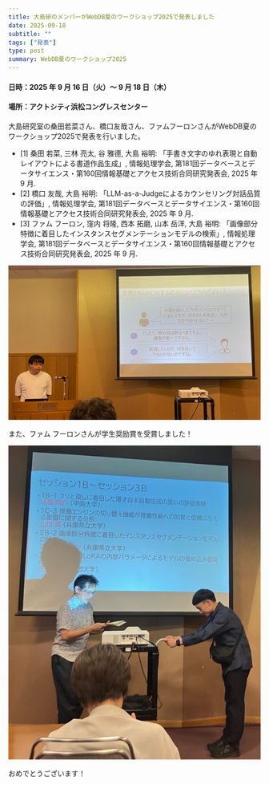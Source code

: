 ```yaml
---
title: 大島研のメンバーがWebDB夏のワークショップ2025で発表しました
date: 2025-09-18
subtitle: ""
tags: ["発表"]
type: post
summary: WebDB夏のワークショップ2025
---
```


#### 日時：2025 年 9 月 16 日（火）～ 9 月 18 日（木）

#### 場所：アクトシティ浜松コングレスセンター

大島研究室の桑田若菜さん、橋口友哉さん、ファムフーロンさんがWebDB夏のワークショップ2025で発表を行いました。

- [1] 桑田 若菜, 三林 亮太, 谷 雅德, 大島 裕明: 「手書き文字のゆれ表現と自動レイアウトによる書道作品生成」, 情報処理学会, 第181回データベースとデータサイエンス・第160回情報基礎とアクセス技術合同研究発表会, 2025 年 9 月.
- [2] 橋口 友哉, 大島 裕明: 「LLM-as-a-Judgeによるカウンセリング対話品質の評価」, 情報処理学会, 第181回データベースとデータサイエンス・第160回情報基礎とアクセス技術合同研究発表会, 2025 年 9 月.
- [3] ファム フーロン, 窪内 将隆, 西本 拓磨, 山本 岳洋, 大島 裕明: 「画像部分特徴に着目したインスタンスセグメンテーションモデルの検索」, 情報処理学会, 第181回データベースとデータサイエンス・第160回情報基礎とアクセス技術合同研究発表会, 2025 年 9 月.

![](presen_hashiguchi.jpg)

<!-- - [2] ファム フーロン, 山本 岳洋, 窪内 将隆, 西本 拓磨, 大島 裕明: 「性能予測およびランキング学習を用いた画像インスタンスセグメンテーションモデル検索」, 日本データベース学会, 第 16 回データ工学と情報マネジメントに関するフォーラム (DEIM Forum 2025), 2025 年 3 月.
- [3] 芦澤 亜里紗, 川崎 優子, 大島 裕明: 「人の意図に沿ったセルフケア関連新聞記事の意味理解」, 日本データベース学会, 第 16 回データ工学と情報マネジメントに関するフォーラム (DEIM Forum 2025), 2025 年 3 月.
- [4] 桑田 若菜 ,三林 亮太, 谷 雅德, 大島 裕明: 「Diffusion モデルによる文字種とスタイルの特徴を利用した日本語手書き文字生成」, 日本データベース学会, 第 16 回データ工学と情報マネジメントに関するフォーラム (DEIM Forum 2025), 2025 年 3 月.
- [5] 黒木 空翔, 橋口 友哉, 大島 裕明: 「LLM-as-a-judge による動機づけ面接の自動評価」, 日本データベース学会, 第 16 回データ工学と情報マネジメントに関するフォーラム (DEIM Forum 2025), 2025 年 3 月.
- [6] 中西 勇輝, 橋口 友哉, 桑田 若菜, 三林 亮太, 大島 裕明: 「LLaVA を用いた地図画像とテキスト情報の統合的理解」, 日本データベース学会, 第 16 回データ工学と情報マネジメントに関するフォーラム (DEIM Forum 2025), 2025 年 3 月.
- [7] 門垣 幸樹, 大島 裕明: 「強化学習による差動二輪車制御における未知実証環境への適応」, 日本データベース学会, 第 16 回データ工学と情報マネジメントに関するフォーラム (DEIM Forum 2025), 2025 年 3 月.
- [8] 上田 健斗, 白田 由香利, 大島 裕明: 「視覚認識を要する２次関数最大最小問題の ChatGPT による解法」, 日本データベース学会, 第 16 回データ工学と情報マネジメントに関するフォーラム (DEIM Forum 2025), 2025 年 3 月.
- [9] 木下 真帆, 桑田 若菜, 大島 裕明: 「線画特徴の自己教師あり学習による意外な形状の展示物発見」, 日本データベース学会, 第 16 回データ工学と情報マネジメントに関するフォーラム (DEIM Forum 2025), 2025 年 3 月. -->

また、ファム フーロンさんが学生奨励賞を受賞しました！

![](award_pham.jpg)


おめでとうございます！

